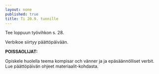 ```yaml
---
layout: none
published: true
title: Ti 20.9. tunnille
---
```

Tee loppuun työvihkon s. 28.

Verbikoe siirtyy päättöpäivään.

**POISSAOLIJAT:**

Opiskele huolella teema kompisar och vänner ja ja epäsäännölliset verbit. Lue päättöpäivän ohjeet materiaalit-kohdasta.